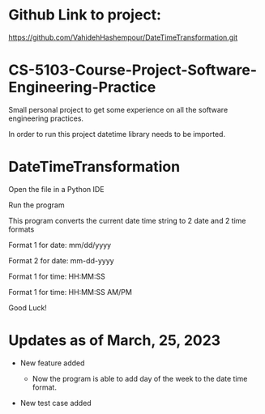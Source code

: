 # Github Link to project:
https://github.com/VahidehHashempour/DateTimeTransformation.git
# CS-5103-Course-Project-Software-Engineering-Practice
Small personal project to get some experience on all the software engineering practices.

In order to run this project datetime library needs to be imported.
# DateTimeTransformation
Open the file in a Python IDE

Run the program

This program converts the current date time string to 2 date and 2 time formats

Format 1 for date: mm/dd/yyyy

Format 2 for date: mm-dd-yyyy

Format 1 for time: HH:MM:SS

Format 1 for time: HH:MM:SS AM/PM

Good Luck!

# Updates as of March, 25, 2023
* New feature added
  * Now the program is able to add day of the week to the date time format.

* New test case added
